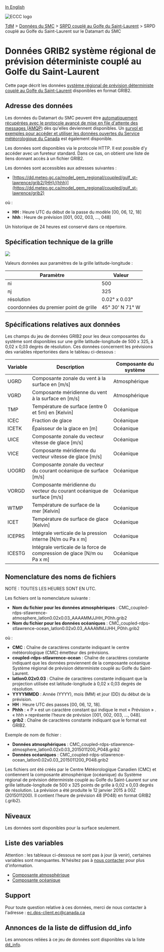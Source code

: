 [In English](readme_rdps-cgsl-datamart_en.md)

![ECCC logo](../../img_eccc-logo.png)

[TdM](../../readme_fr.md) > [Données du SMC](../readme_fr.md) > [SRPD couplé au Golfe du Saint-Laurent](readme_rdps-cgsl_fr.md) > SRPD couplé au Golfe du Saint-Laurent sur le Datamart du SMC

# Données GRIB2 système régional de prévision déterministe couplé au Golfe du Saint-Laurent

Cette page décrit les données [système régional de prévision déterministe couplé au Golfe du Saint-Laurent](readme_rdps-cgsl_fr.md) disponibles en format GRIB2.

## Adresse des données 

Les données du Datamart du SMC peuvent être [automatiquement récupérées avec le protocole avancé de mise en file d'attente des messages (AMQP)](../../msc-datamart/amqp_fr.md) dès qu'elles deviennent disponibles. Un [survol et exemples pour accéder et utiliser les données ouvertes du Service météorologique du Canada](../../usage/readme_fr.md) est également disponible.

Les données sont disponibles via le protocole HTTP. Il est possible d’y accéder avec un fureteur standard. Dans ce cas, on obtient une liste de liens donnant accès à un fichier GRIB2.

Les données sont accessibles aux adresses suivantes :

* [https://dd.meteo.gc.ca/model_gem_regional/coupled/gulf_st-lawrence/grib2/{HH}/{hhh}](https://dd.meteo.gc.ca/model_gem_regional/coupled/gulf_st-lawrence/grib2)

où :

* __HH__ : Heure UTC du début de la passe du modèle [00, 06, 12, 18]
* __hhh__ : Heure de prévision [001, 002, 003, ..., 048]

Un historique de 24 heures est conservé dans ce répertoire.

## Spécification technique de la grille

![](https://collaboration.cmc.ec.gc.ca/cmc/cmos/public_doc/msc-data/nwp_rdps-cgsl/grille_rdwps-gsl.png)

Valeurs données aux paramètres de la grille latitude-longitude :

| Paramètre | Valeur |
| ------ | ------ |
| ni | 500 |
| nj | 325 | 
| résolution | 0.02° x 0.03° |
| coordonnées du premier point de grille | 45° 30' N  71° W |

## Spécifications relatives aux données

Les champs du jeu de données GRIB2 pour les deux composantes du système sont disponibles sur une grille latitude-longitude de 500 x 325, à 0,02 x 0,03 degrés de résolution. Ces données concernent les prévisions des variables répertoriées dans le tableau ci-dessous :

|Variable   |                     Description                                   |          Composante du système      |
|-----------|-------------------------------------------------------------------|-------------------------------------|
|UGRD       | Composante zonale du vent à la surface en [m/s]                   | Atmosphérique                       |
|VGRD       | Composante méridienne du vent à la surface en [m/s]               | Atmosphérique                       |
|TMP        | Température de surface (entre 0 et 5m) en [Kelvin]                | Océanique                           |
|ICEC       | Fraction de glace                                                 | Océanique                           |  
|ICETK      | Épaisseur de la glace en [m]                                      | Océanique                           |
|UICE       | Composante zonale du vecteur vitesse de glace [m/s]               | Océanique                           |
|VICE       | Composante méridienne du vecteur vitesse de glace [m/s]           | Océanique                           |
|UOGRD      | Composante zonale du vecteur du courant océanique de surface [m/s]| Océanique                           |
|VORGD      | Composante méridienne du vecteur du courant océanique de surface [m/s] | Océanique                      |
|WTMP       | Température de surface de la mer [Kelvin]                         | Océanique                           |
|ICET       | Température de surface de glace [Kelvin]                          | Océanique                           |
|ICEPRS     | Intégrale verticale de la pression interne [N/m ou Pa x m]        | Océanique                           |
|ICESTG     | Intégrale verticale de la force de compression de glace [N/m ou Pa x m] | Océanique                     |

## Nomenclature des noms de fichiers 

NOTE : TOUTES LES HEURES SONT EN UTC.

Les fichiers ont la nomenclature suivante :

* __Nom du fichier pour les données atmosphèriques__ : CMC_coupled-rdps-stlawrence-atmosphere_latlon0.02x0.03_AAAAMMJJHH_P0hh.grib2
* __Nom du fichier pour les données océaniques__ : CMC_coupled-rdps-stlawrence-ocean_latlon0.02x0.03_AAAAMMJJHH_P0hh.grib2

où :

* __CMC__ : Chaîne de caractères constante indiquant le centre météorologique (CMC) émetteur des prévisions.
* __coupled-rdps-stlawrence-ocean__ : Chaîne de caractères constante indiquant que les données proviennent de la composante océanique Système régional de prévision déterministe couplé au Golfe du Saint-Laurent.
* __latlon0.02x0.03__ : Chaîne de caractères constante indiquant que la projection utilisée est latitude-longitude à 0,02 x 0,03 degrés de résolution.
* __YYYYMMDD__ : Année (YYYY), mois (MM) et jour (DD) du début de la prévision.
* __HH__ : Heure UTC des passes [00, 06, 12, 18].
* __Phhh__ : « P » est un caractère constant qui indique le mot  « Prévision » . « hhh » représente l’heure de prévision [001, 002, 003, ..., 048].
* __grib2__ : Chaîne de caractères constante indiquant que le format est GRIB2.

Exemple de nom de fichier :

* __Données atmosphériques__ : CMC_coupled-rdps-stlawrence-atmosphere_latlon0.02x0.03_2015011200_P048.grib2
* __Données océaniques__ : CMC_coupled-rdps-stlawrence-ocean_latlon0.02x0.03_2015011200_P048.grib2

Les fichiers ont été créés par le Centre Météorologique Canadien (CMC) et contiennent la composante atmosphérique (océanique) du Système régional de prévision déterministe couplé au Golfe du Saint-Laurent sur une grille latitude-longitude de 500 x 325 points de grille à 0,02 x 0,03 degrés de résolution. La prévision a été produite le 12 janvier 2015 à 00Z (2015011200). Il contient l’heure de prévision 48 (P048) en format GRIB2 (.grib2). 

## Niveaux

Les données sont disponibles pour la surface seulement.

## Liste des variables

Attention : les tableaux ci-dessous ne sont pas à jour (à venir), certaines variables sont manquantes. N'hésitez pas à [nous contacter](mailto:ec.dps-client.ec@canada.ca) pour plus d'information.

* [Composante atmosphérique](https://meteo.gc.ca/grib/GF_COUPLED/GULF-ST-LAWRENCE-ATMOSPHERE_latlon0.02x0.03_NONZERO_coupled_f.html)
* [Composante océanique](https://meteo.gc.ca/grib/GF_COUPLED/GULF-ST-LAWRENCE-OCEAN_latlon0.02x0.03_NONZERO_coupled_f.html)

## Support

Pour toute question relative à ces données, merci de nous contacter à l'adresse : [ec.dps-client.ec@canada.ca](mailto:ec.dps-client.ec@canada.ca)

## Annonces de la liste de diffusion dd_info 

Les annonces reliées à ce jeu de données sont disponibles via la liste [dd_info](https://comm.collab.science.gc.ca/mailman3/postorius/lists/dd_info.comm.collab.science.gc.ca/).
